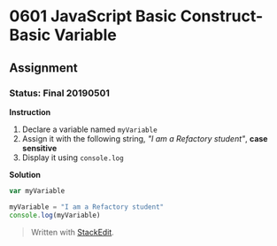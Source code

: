 # 0601 JavaScript Basic Construct- Basic Variable
## Assignment
### Status: Final 20190501

**Instruction**

 1. Declare a variable named `myVariable`
 2. Assign it with the following string, *"I am a Refactory student"*, **case sensitive**
 3. Display it using `console.log`

**Solution**
```javascript
var myVariable

myVariable = "I am a Refactory student"
console.log(myVariable)
```

> Written with [StackEdit](https://stackedit.io/).
